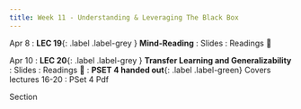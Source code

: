 ```yaml
---
title: Week 11 - Understanding & Leveraging The Black Box
---
```


Apr 8
: **LEC 19**{: .label .label-grey } **Mind-Reading**
  : Slides
: Readings 📖

Apr 10
: **LEC 20**{: .label .label-grey } **Transfer Learning and Generalizability**
  : Slides
: Readings 📖
: **PSET 4 handed out**{: .label .label-green} Covers lectures 16-20
  : PSet 4 Pdf


Section
